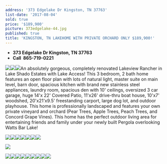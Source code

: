 ```yaml
---
address: '373 Edgelake Dr Kingston, TN 37763'
list-date: '2017-08-04'
sold: true
price: '$189,900'
picture: 373edgelake-44.jpg
published: true
title: 'KINGSTON, TN LAKEHOME WITH PRIVATE ORCHARD ONLY $189,900!'
---
```



* **373 Edgelake Dr Kingston, TN 37763**
* **Call &nbsp;865-719-0221**

![](/uploads/versions/373edgelake-44---x----3600-2436x---.jpg)![](/uploads/versions/373edgelake-63---x----3600-2698x---.jpg)![](/uploads/versions/373edgelake-54---x----3600-2403x---.jpg)An absolutely gorgeous, completely renovated Lakeview Rancher in Lake Shado Estates with Lake Access! This 3 bedroom, 2 bath home features an open floor plan with lots of natural light, master suite on main level, barn door, spacious kitchen with brand new stainless steel appliances, laundry room, spacious den with 10' ceilings, oversized 3 car garage, huge 14'x 22' Covered Patio, 11'x26' drive-thru boat house, 10'x7' woodshed, 20'x21'x9.5' freestanding carport, large dog lot, and outdoor playhouse. This home is professionally landscaped and features your own private vineyard and orchard (Pear Trees, Apple Trees, Peach Trees, and Concord Grape Vines). This home has the perfect outdoor living area for entertaining friends and family under your newly built Pergola overlooking Watts Bar Lake!

![](/uploads/versions/373edgelake-4---x----3600-2405x---.jpg)![](/uploads/versions/373edgelake-5---x----3600-2408x---.jpg)![](/uploads/versions/373edgelake-6---x----3600-2403x---.jpg)![](/uploads/versions/373edgelake-13---x----3600-2424x---.jpg)![](/uploads/versions/373edgelake-14---x----3600-2403x---.jpg)![](/uploads/versions/373edgelake-19---x----3600-2403x---.jpg)![](/uploads/versions/373edgelake-26---x----3600-2403x---.jpg)

![](/uploads/versions/373edgelake-18---x----3600-2403x---.jpg)

![](/uploads/versions/373edgelake-29---x----3600-2408x---.jpg)![](/uploads/versions/373edgelake-28---x----3600-2403x---.jpg)![](/uploads/versions/373edgelake-34---x----3600-2429x---.jpg)![](/uploads/versions/373edgelake-40---x----3600-2403x---.jpg)![](/uploads/versions/373edgelake-41---x----3600-2403x---.jpg)![](/uploads/versions/373edgelake-47---x----3600-2411x---.jpg)![](/uploads/versions/373edgelake-60---x----3600-2698x---.jpg)![](/uploads/versions/373edgelake-58---x----3600-2698x---.jpg)![](/uploads/versions/373edgelake-52---x----3600-2403x---.jpg)